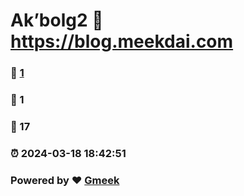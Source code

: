 # Ak’bolg2 :link: https://blog.meekdai.com 
### :page_facing_up: [1](https://blog.meekdai.com/tag.html) 
### :speech_balloon: 1 
### :hibiscus: 17 
### :alarm_clock: 2024-03-18 18:42:51 
### Powered by :heart: [Gmeek](https://github.com/Meekdai/Gmeek)
